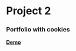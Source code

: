 # Project 2
### Portfolio with cookies
**[Demo](https://sbchittenden.github.io/BA-Demos/Frontend-Datastore/portfolio_w_cookies/)**
